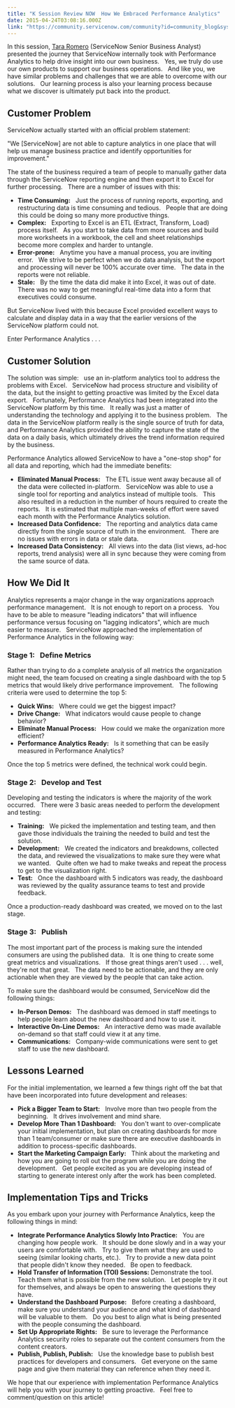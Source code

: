 ```yaml
---
title: "K Session Review NOW  How We Embraced Performance Analytics"
date: 2015-04-24T03:08:16.000Z
link: "https://community.servicenow.com/community?id=community_blog&sys_id=9e8c2ae1dbd0dbc01dcaf3231f961923"
---
```

<p>In this session, <a title="Tara Romero" __default_attr="17309" __jive_macro_name="user" class="jive_macro_user jive_macro" data-objecttype="3" data-orig-content="Tara Romero" href="/community?id=community_user_profile&user=90021ea1dbd81fc09c9ffb651f961977">Tara Romero</a> (ServiceNow Senior Business Analyst) presented the journey that ServiceNow internally took with Performance Analytics to help drive insight into our own business.   Yes, we truly do use our own products to support our business operations.   And like you, we have similar problems and challenges that we are able to overcome with our solutions.   Our learning process is also your learning process because what we discover is ultimately put back into the product.</p><p></p><h2>Customer Problem</h2><p></p><p>ServiceNow actually started with an official problem statement:</p><p></p><p>"We [ServiceNow] are not able to capture analytics in one place that will help us manage business practice and identify opportunities for improvement."</p><p></p><p>The state of the business required a team of people to manually gather data through the ServiceNow reporting engine and then export it to Excel for further processing.   There are a number of issues with this:</p><p></p><ul><li><strong>Time Consuming:</strong>   Just the process of running reports, exporting, and restructuring data is time consuming and tedious.   People that are doing this could be doing so many more productive things.</li><li><strong>Complex:</strong>   Exporting to Excel is an ETL (Extract, Transform, Load) process itself.   As you start to take data from more sources and build more worksheets in a workbook, the cell and sheet relationships become more complex and harder to untangle.</li><li><strong>Error-prone:</strong>   Anytime you have a manual process, you are inviting error.   We strive to be perfect when we do data analysis, but the export and processing will never be 100% accurate over time.   The data in the reports were not reliable.</li><li><strong>Stale:</strong>   By the time the data did make it into Excel, it was out of date.   There was no way to get meaningful real-time data into a form that executives could consume.</li></ul><p></p><p>But ServiceNow lived with this because Excel provided excellent ways to calculate and display data in a way that the earlier versions of the ServiceNow platform could not.</p><p></p><p>Enter Performance Analytics . . .</p><p></p><h2>Customer Solution</h2><p></p><p>The solution was simple:   use an in-platform analytics tool to address the problems with Excel.   ServiceNow had process structure and visibility of the data, but the insight to getting proactive was limited by the Excel data export.   Fortunately, Performance Analytics had been integrated into the ServiceNow platform by this time.   It really was just a matter of understanding the technology and applying it to the business problem.   The data in the ServiceNow platform really is the single source of truth for data, and Performance Analytics provided the ability to capture the state of the data on a daily basis, which ultimately drives the trend information required by the business.</p><p></p><p>Performance Analytics allowed ServiceNow to have a "one-stop shop" for all data and reporting, which had the immediate benefits:</p><p></p><ul><li><strong>Eliminated Manual Process:</strong>   The ETL issue went away because all of the data were collected in-platform.   ServiceNow was able to use a single tool for reporting and analytics instead of multiple tools.   This also resulted in a reduction in the number of hours required to create the reports.   It is estimated that multiple man-weeks of effort were saved each month with the Performance Analytics solution.</li><li><strong>Increased Data Confidence:</strong>   The reporting and analytics data came directly from the single source of truth in the environment.   There are no issues with errors in data or stale data.</li><li><strong>Increased Data Consistency:</strong>   All views into the data (list views, ad-hoc reports, trend analysis) were all in sync because they were coming from the same source of data.</li></ul><p></p><h2>How We Did It</h2><p></p><p>Analytics represents a major change in the way organizations approach performance management.   It is not enough to report on a process.   You have to be able to measure "leading indicators" that will influence performance versus focusing on "lagging indicators", which are much easier to measure.   ServiceNow approached the implementation of Performance Analytics in the following way:</p><p></p><h3>Stage 1:   Define Metrics</h3><p></p><p>Rather than trying to do a complete analysis of all metrics the organization might need, the team focused on creating a single dashboard with the top 5 metrics that would likely drive performance improvement.   The following criteria were used to determine the top 5:</p><p></p><ul><li><strong>Quick Wins:</strong>   Where could we get the biggest impact?</li><li><strong>Drive Change:</strong>   What indicators would cause people to change behavior?</li><li><strong>Eliminate Manual Process:</strong>   How could we make the organization more efficient?</li><li><strong>Performance Analytics Ready:</strong>   Is it something that can be easily measured in Performance Analytics?</li></ul><p></p><p>Once the top 5 metrics were defined, the technical work could begin.</p><p></p><h3>Stage 2:   Develop and Test</h3><p></p><p>Developing and testing the indicators is where the majority of the work occurred.   There were 3 basic areas needed to perform the development and testing:</p><p></p><ul><li><strong>Training:</strong>   We picked the implementation and testing team, and then gave those individuals the training the needed to build and test the solution.</li><li><strong>Development:</strong>   We created the indicators and breakdowns, collected the data, and reviewed the visualizations to make sure they were what we wanted.   Quite often we had to make tweaks and repeat the process to get to the visualization right.</li><li><strong>Test:</strong>   Once the dashboard with 5 indicators was ready, the dashboard was reviewed by the quality assurance teams to test and provide feedback.</li></ul><p></p><p>Once a production-ready dashboard was created, we moved on to the last stage.</p><p></p><h3>Stage 3:   Publish</h3><p></p><p>The most important part of the process is making sure the intended consumers are using the published data.   It is one thing to create some great metrics and visualizations.   If those great things aren't used . . . well, they're not that great.   The data need to be actionable, and they are only actionable when they are viewed by the people that can take action.</p><p></p><p>To make sure the dashboard would be consumed, ServiceNow did the following things:</p><p></p><ul><li><strong>In-Person Demos:</strong>   The dashboard was demoed in staff meetings to help people learn about the new dashboard and how to use it.</li><li><strong>Interactive On-Line Demos:</strong>   An interactive demo was made available on-demand so that staff could view it at any time.</li><li><strong>Communications:</strong>   Company-wide communications were sent to get staff to use the new dashboard.</li></ul><p></p><h2>Lessons Learned</h2><p></p><p>For the initial implementation, we learned a few things right off the bat that have been incorporated into future development and releases:</p><p></p><ul><li><strong>Pick a Bigger Team to Start:</strong>   Involve more than two people from the beginning.   It drives involvement and mind share.</li><li><strong>Develop More Than 1 Dashboard:</strong>   You don't want to over-complicate your initial implementation, but plan on creating dashboards for more than 1 team/consumer or make sure there are executive dashboards in addition to process-specific dashboards.</li><li><strong>Start the Marketing Campaign Early:</strong>   Think about the marketing and how you are going to roll out the program while you are doing the development.   Get people excited as you are developing instead of starting to generate interest only after the work has been completed.</li></ul><p></p><h2>Implementation Tips and Tricks</h2><p></p><p>As you embark upon your journey with Performance Analytics, keep the following things in mind:</p><p></p><ul><li><strong>Integrate Performance Analytics Slowly Into Practice:</strong>   You are changing how people work.   It should be done slowly and in a way your users are comfortable with.   Try to give them what they are used to seeing (similar looking charts, etc.).   Try to provide a new data point that people didn't know they needed.   Be open to feedback.</li><li><strong>Hold Transfer of Information (TOI) Sessions: </strong> Demonstrate the tool.   Teach them what is possible from the new solution.   Let people try it out for themselves, and always be open to answering the questions they have.</li><li><strong>Understand the Dashboard Purpose:</strong>   Before creating a dashboard, make sure you understand your audience and what kind of dashboard will be valuable to them.   Do you best to align what is being presented with the people consuming the dashboard.</li><li><strong>Set Up Appropriate Rights:</strong>   Be sure to leverage the Performance Analytics security roles to separate out the content consumers from the content creators.</li><li><strong>Publish, Publish, Publish:</strong>   Use the knowledge base to publish best practices for developers and consumers.   Get everyone on the same page and give them material they can reference when they need it.</li></ul><p></p><p>We hope that our experience with implementation Performance Analytics will help you with your journey to getting proactive.   Feel free to comment/question on this article!</p>
